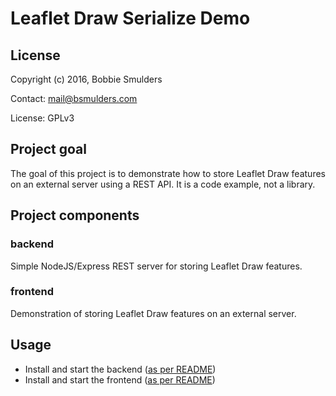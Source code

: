 # Leaflet Draw Serialize Demo
## License
Copyright (c) 2016, Bobbie Smulders

Contact: <mail@bsmulders.com>

License: GPLv3

## Project goal
The goal of this project is to demonstrate how to store Leaflet Draw features on an external server using a REST API. It is a code example, not a library.

## Project components
### backend
Simple NodeJS/Express REST server for storing Leaflet Draw features.

### frontend
Demonstration of storing Leaflet Draw features on an external server.

## Usage
* Install and start the backend ([as per README](backend/README.md))
* Install and start the frontend ([as per README](frontend/README.md))